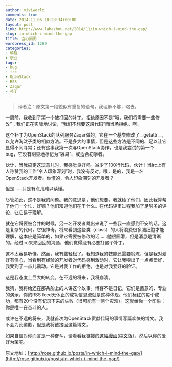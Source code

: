 ```yaml
---
author: viviworld
comments: true
date: 2014-11-06 10:28:34+00:00
layout: post
link: http://www.labazhou.net/2014/11/in-which-i-mind-the-gap/
slug: in-which-i-mind-the-gap
title: 当心隔阂
wordpress_id: 1289
categories:
- 编程
- 职业
tags:
- bug
- irc
- OpenStack
- RSS
- Zaqar
- 补丁
---
```


<blockquote>译者注：原文第一段貌似有重复的语句，我理解不够，略去。</blockquote>


一周前，我收到了第一个被打回的补丁。拒绝原因不是“哦，我们将需要一些修改”；我们正在实际地讨论，“我们不想要这段代码”而当场拒绝。啊。

这个补丁为OpenStack的队列服务Zaqar做的，它在一个基类修改了__getattr__，以允许淘汰子类的相似方法。不是多大的事情，但是这些方法是不同的、足以让它显得不同寻常；还有这事我第一次与OpenStack协作，也是我尝试的第一个bug，它没有明显地标记为“容易”、或适合初学者。

伙计，当我搞定这玩意儿时，我感觉良好吗。减少了100行代码，伙计！当irc上有人称赞我的工作“令人印象深刻”时，我没有反对。哦，是的，我是一名OpenStack开发者。你懂的，令人印象深刻的开发者？

但是……只是有点儿难以读懂。

尽管如此，这不是我的问题。我的意思是，他们想要，我就给了他们，因此我算帮了他们一个忙，好嘛？他们知道他们在干什么。在代码评审过程我加了足够多的评论，让它易于理解。

就在它将要被合并的时候，另一名开发者跳出来说了一些我一直感到不安的话。这是复杂的代码，它很神奇，将来看到这些类（class）的人将浪费很多脑细胞才能理解，这本应是简单的，如果它需要被修改的话……他很圆滑，但是消息是清晰的。经过irc来来回回的沟通，他们觉得没有必要打这个补丁。

这不太容易听懂。然而，我有些轻松了。我知道我的技能还需要锻炼，但是我对爱好有信心，当看到有经验的开发者对代码感到激动时，它让我嗅出了一点点爱好，我受到了一点儿震动。它是对我工作的拒绝，也是对我爱好的验证。

这是我态度上巨大的转变。在不远的将来，我将崩溃。

我猜，我将给还在那条船上的人讲这个故事。博客不是日记，它们是蓄意的、专业的演示，你的RSS feed无休止的成功信息流就是这种体现。他们标红的每个成功，都有20个没有记录下来的失败（很可能有一两个灾难）。这就给你一个印象：你是唯一在奋斗的人。

或许在不远的将来，我就首次为OpenStack贡献代码的事情写篇欢快的博文。我不会为此道歉，但是我将链接回这篇博文。

如果自信对你而言是一种奋斗，请看看我链接的[这幅漫画](http://zenpencils.com/comic/90-ira-glass-advice-for-beginners/)([中文版](http://www.labazhou.net/2014/11/ira-glass-advice-for-beginners/)），然后以你的爱好为荣吧。

原文地址：[http://rose.github.io/posts/in-which-i-mind-the-gap/](http://rose.github.io/posts/in-which-i-mind-the-gap/)
